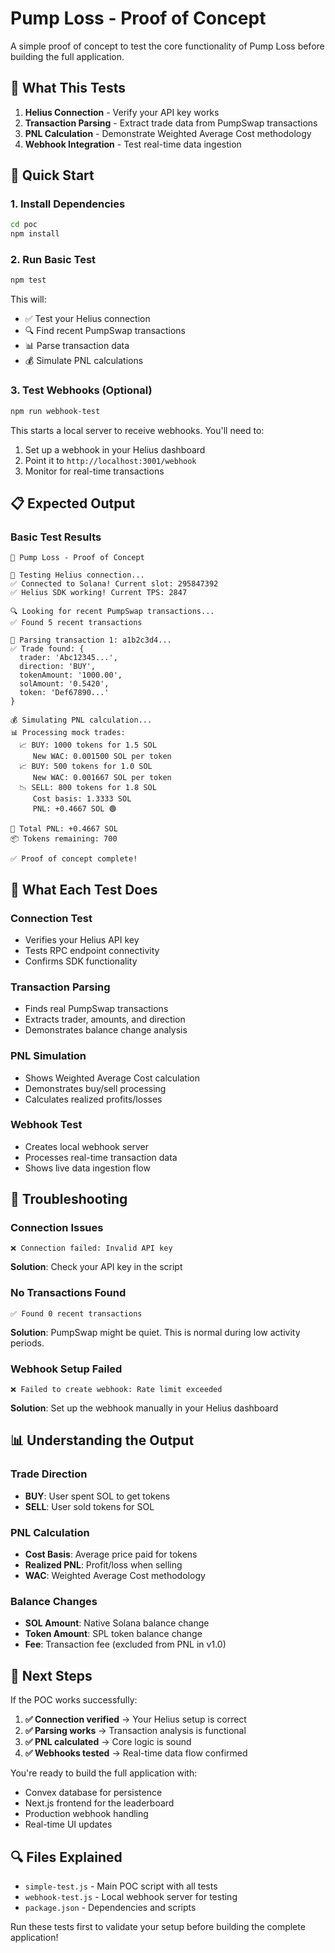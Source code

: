 # Pump Loss - Proof of Concept

A simple proof of concept to test the core functionality of Pump Loss before building the full application.

## 🎯 What This Tests

1. **Helius Connection** - Verify your API key works
2. **Transaction Parsing** - Extract trade data from PumpSwap transactions  
3. **PNL Calculation** - Demonstrate Weighted Average Cost methodology
4. **Webhook Integration** - Test real-time data ingestion

## 🚀 Quick Start

### 1. Install Dependencies
```bash
cd poc
npm install
```

### 2. Run Basic Test
```bash
npm test
```

This will:
- ✅ Test your Helius connection
- 🔍 Find recent PumpSwap transactions
- 📊 Parse transaction data
- 💰 Simulate PNL calculations

### 3. Test Webhooks (Optional)
```bash
npm run webhook-test
```

This starts a local server to receive webhooks. You'll need to:
1. Set up a webhook in your Helius dashboard
2. Point it to `http://localhost:3001/webhook`
3. Monitor for real-time transactions

## 📋 Expected Output

### Basic Test Results
```
🚀 Pump Loss - Proof of Concept

🔗 Testing Helius connection...
✅ Connected to Solana! Current slot: 295847392
✅ Helius SDK working! Current TPS: 2847

🔍 Looking for recent PumpSwap transactions...
✅ Found 5 recent transactions

📝 Parsing transaction 1: a1b2c3d4...
✅ Trade found: {
  trader: 'Abc12345...',
  direction: 'BUY',
  tokenAmount: '1000.00',
  solAmount: '0.5420',
  token: 'Def67890...'
}

💰 Simulating PNL calculation...
📊 Processing mock trades:
  📈 BUY: 1000 tokens for 1.5 SOL
     New WAC: 0.001500 SOL per token
  📈 BUY: 500 tokens for 1.0 SOL
     New WAC: 0.001667 SOL per token  
  📉 SELL: 800 tokens for 1.8 SOL
     Cost basis: 1.3333 SOL
     PNL: +0.4667 SOL 🟢

💸 Total PNL: +0.4667 SOL
📦 Tokens remaining: 700

✅ Proof of concept complete!
```

## 🔧 What Each Test Does

### Connection Test
- Verifies your Helius API key
- Tests RPC endpoint connectivity
- Confirms SDK functionality

### Transaction Parsing
- Finds real PumpSwap transactions
- Extracts trader, amounts, and direction
- Demonstrates balance change analysis

### PNL Simulation
- Shows Weighted Average Cost calculation
- Demonstrates buy/sell processing
- Calculates realized profits/losses

### Webhook Test
- Creates local webhook server
- Processes real-time transaction data
- Shows live data ingestion flow

## 🐛 Troubleshooting

### Connection Issues
```
❌ Connection failed: Invalid API key
```
**Solution**: Check your API key in the script

### No Transactions Found
```
✅ Found 0 recent transactions
```
**Solution**: PumpSwap might be quiet. This is normal during low activity periods.

### Webhook Setup Failed
```
❌ Failed to create webhook: Rate limit exceeded
```
**Solution**: Set up the webhook manually in your Helius dashboard

## 📊 Understanding the Output

### Trade Direction
- **BUY**: User spent SOL to get tokens
- **SELL**: User sold tokens for SOL

### PNL Calculation
- **Cost Basis**: Average price paid for tokens
- **Realized PNL**: Profit/loss when selling
- **WAC**: Weighted Average Cost methodology

### Balance Changes
- **SOL Amount**: Native Solana balance change
- **Token Amount**: SPL token balance change
- **Fee**: Transaction fee (excluded from PNL in v1.0)

## 🎯 Next Steps

If the POC works successfully:

1. **✅ Connection verified** → Your Helius setup is correct
2. **✅ Parsing works** → Transaction analysis is functional  
3. **✅ PNL calculated** → Core logic is sound
4. **✅ Webhooks tested** → Real-time data flow confirmed

You're ready to build the full application with:
- Convex database for persistence
- Next.js frontend for the leaderboard
- Production webhook handling
- Real-time UI updates

## 🔍 Files Explained

- `simple-test.js` - Main POC script with all tests
- `webhook-test.js` - Local webhook server for testing
- `package.json` - Dependencies and scripts

Run these tests first to validate your setup before building the complete application!
